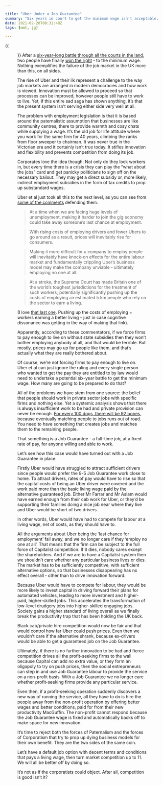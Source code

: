 ```yaml
---

title: "Uber Under a Job Guarantee"
summary: "Six years in court to get the minimum wage isn't acceptable. People need a guarantee of a living wage job. Here's how Uber would fare againt a Job Guarantee."
date: 2021-02-20T08:31:48Z
tags: [mmt, jg]

---
```


{{<figure src="taxi-cabs.jpg" alt="Taxi Cabs">}}
After a [six-year-long battle through all the courts in the land][1], two people have finally [won the right][5] - to the minimum wage. Nothing exemplifies the failure of the job market in the UK more than this, on all sides.

The rise of Uber and their ilk represent a challenge to the way job markets are arranged in modern democracies and how work is viewed. Innovation must be allowed to proceed so that processes can be improved, however people still have to work to live. Yet, if this entire sad saga has shown anything, it’s that the present system isn’t serving either side very well at all. 

The problem with employment legislation is that it is based around the paternalistic assumption that businesses are like community centres, there to provide warmth and cosy chats while supplying a wage. It’s the old job for life attitude where you work for the same firm for 40 years, climbing the ranks from floor sweeper to chairman. It was never true in the Victorian era and it certainly isn’t true today. It stifles innovation and flexibility and prevents competition from doing its job.

Corporates love the idea though. Not only do they lock workers in, but every time there is a crisis they can play the “what about the jobs” card and get panicky politicians to sign off on the necessary bailout. They may get a direct subsidy or, more likely, indirect employment subsidies in the form of tax credits to prop up substandard wages.

Uber et al just took all this to the next level, as you can see from [some of the comments][2] defending them.

>At a time when we are facing huge levels of unemployment, making it harder to join the gig economy could take away someone’s last chance at employment. 

>With rising costs of employing drivers and fewer Ubers to go around as a result, prices will inevitably rise for consumers. 

>Making it more difficult for a company to employ people will inevitably have knock-on effects for the entire labour market and fundamentally crippling Uber’s business model may make the company unviable - ultimately employing no one at all.

>At a stroke, the Supreme Court has made Britain one of the world’s toughest jurisdictions for the treatment of such workers, potentially significantly pushing up the costs of employing an estimated 5.5m people who rely on the sector to earn a living.

(I love [that last one][3]. Pushing up the costs of employing = workers earning a better living - just in case cognitive dissonance was getting in the way of making that link). 

Apparently, according to these commentators, if we force firms to pay enough to live on without state subsidies then they won’t bother employing anybody at all, and that would be terrible. But mostly, prices may go up for people like them, and that’s actually what they are really bothered about. 

Of course, we’re not forcing firms to pay enough to live on. Uber et al can just ignore the ruling and every single person who wanted to get the pay they are entitled to by law would need to undertake a potential six-year battle to get the minimum wage. How many are going to be prepared to do that?

All of the problems we have stem from one source: the belief that people should work in private sector jobs with specific firms and nothing else. Yet a systemic analysis shows that there is always insufficient work to be had and private provision can never be enough. [For every 100 dogs, there will be 92 bones,][4] because eventually matching people to jobs runs out of road. You need to have something that creates jobs and matches them to the remaining people.

That something is a Job Guarantee - a full-time job, at a fixed rate of pay, for anyone willing and able to work.

Let’s see how this case would have turned out with a Job Guarantee in place. 

Firstly Uber would have struggled to attract sufficient drivers since people would prefer the 9-5 Job Guarantee work close to home. To attract drivers, rates of pay would have to rise so that the capital costs of being an Uber driver were covered and the work paid more than the basic living wage paid by the alternative guaranteed job. Either Mr Farrar and Mr Aslam would have earned enough from their cab work for Uber, or they’d be supporting their families doing a nice job near where they live and Uber would be short of two drivers.

In other words, Uber would have had to compete for labour at a living wage, net of costs, as they should have to.

All the arguments about Uber being the ‘last chance for employment’ fall away, and we no longer care if they ‘employ no one at all’. That means that the firm can be subject to the full force of Capitalist competition. If it dies, nobody cares except the shareholders. And if we are to have a Capitalist system then we shouldn’t care whether any particular business lives or dies. The market has to be sufficiently competitive, with sufficient alternative options, so that businesses disappearing has no effect overall - other than to drive innovation forward. 

Because Uber would have to compete for labour, they would be more likely to invest capital in driving forward their plans for automated vehicles, leading to more investment and higher-paid, higher-skilled jobs. This accelerates the transformation of low-level drudgery jobs into higher-skilled engaging jobs. Society gains a higher standard of living overall as we finally break the productivity trap that has been holding the UK back. 

Black cab/private hire competition would now be fair and that would control how far Uber could push prices. Even then we wouldn’t care if the alternative shrank, because ex-drivers would be able to get a guaranteed job on the Job Guarantee. 

Ultimately, if there is no further innovation to be had and fierce competition drives all the profit-seeking firms to the wall because Capital can add no extra value, or they form an oligopoly to try on push prices, then the social entrepreneurs can step in and use Job Guarantee labour to provide the service on a non-profit basis. With a Job Guarantee we no longer care whether profit-seeking firms provide any particular service.

Even then, if a profit-seeking operation suddenly discovers a new way of running the service, all they have to do is hire the people away from the non-profit operation by offering better wages and better conditions, paid for from their new productivity MacGuffin. The non-profit cannot respond because the Job Guarantee wage is fixed and automatically backs off to make space for new innovation. 

It’s time to reject both the forces of Paternalism and the forces of Corporatism that try to prop up dying business models for their own benefit. They are the two sides of the same coin.

Let’s have a default job option with decent terms and conditions that pays a living wage, then turn market competition up to 11. We will all be better off by doing so.

It’s not as if the corporatists could object. After all, competition is good isn’t it?

[1]: https://www.bbc.co.uk/news/business-56123668
[2]: https://www.telegraph.co.uk/news/2021/02/19/uber-ruling-meddlesome-over-regulation-will-ultimately-backfire/
[3]: https://www.telegraph.co.uk/technology/2021/02/19/parliament-should-decide-future-gig-economy/
[4]: http://bilbo.economicoutlook.net/blog/?p=24367
[5]: https://www.supremecourt.uk/cases/docs/uksc-2019-0029-judgment.pdf
